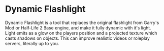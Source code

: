 # Dynamic Flashlight
Dynamic Flashlight is a tool that replaces the original flashlight from Garry's Mod or Half-Life 2 Base engine, and make it fully dynamic with it's light. Light emits as a glow on the players position and a projected texture which casts shadows on objects. This can improve realistic videos or roleplay servers, literally up to you.
